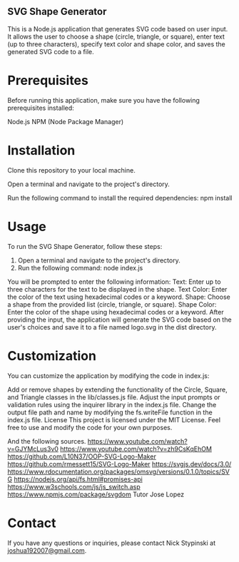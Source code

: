 ## SVG Shape Generator
This is a Node.js application that generates SVG code based on user input. It allows the user to choose a shape (circle, triangle, or square), enter text (up to three characters), specify text color and shape color, and saves the generated SVG code to a file.

# Prerequisites
Before running this application, make sure you have the following prerequisites installed:

Node.js
NPM (Node Package Manager)

# Installation
Clone this repository to your local machine.

Open a terminal and navigate to the project's directory.

Run the following command to install the required dependencies:
npm install

# Usage
To run the SVG Shape Generator, follow these steps:
1. Open a terminal and navigate to the project's directory.
2. Run the following command:
node index.js


You will be prompted to enter the following information:
Text: Enter up to three characters for the text to be displayed in the shape.
Text Color: Enter the color of the text using hexadecimal codes or a keyword.
Shape: Choose a shape from the provided list (circle, triangle, or square).
Shape Color: Enter the color of the shape using hexadecimal codes or a keyword.
After providing the input, the application will generate the SVG code based on the user's choices and save it to a file named logo.svg in the dist directory.

# Customization
You can customize the application by modifying the code in index.js:

Add or remove shapes by extending the functionality of the Circle, Square, and Triangle classes in the lib/classes.js file.
Adjust the input prompts or validation rules using the inquirer library in the index.js file.
Change the output file path and name by modifying the fs.writeFile function in the index.js file.
License
This project is licensed under the MIT License. Feel free to use and modify the code for your own purposes.

And the following sources.
https://www.youtube.com/watch?v=GJYMcLus3v0
https://www.youtube.com/watch?v=zh9CsKqEhOM
https://github.com/L10N37/OOP-SVG-Logo-Maker
https://github.com/rmessett15/SVG-Logo-Maker
https://svgjs.dev/docs/3.0/
https://www.rdocumentation.org/packages/omsvg/versions/0.1.0/topics/SVG
https://nodejs.org/api/fs.html#promises-api
https://www.w3schools.com/js/js_switch.asp
https://www.npmjs.com/package/svgdom
Tutor Jose Lopez


# Contact
If you have any questions or inquiries, please contact Nick Stypinski at joshua192007@gmail.com.